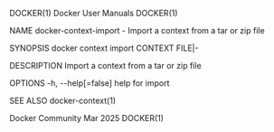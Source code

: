 DOCKER(1)							      Docker User Manuals							     DOCKER(1)

NAME
       docker-context-import - Import a context from a tar or zip file

SYNOPSIS
       docker context import CONTEXT FILE|-

DESCRIPTION
       Import a context from a tar or zip file

OPTIONS
       -h, --help[=false]      help for import

SEE ALSO
       docker-context(1)

Docker Community							   Mar 2025								     DOCKER(1)
